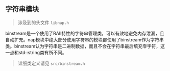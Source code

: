 ## 字符串模块

>  涉及到的头文件 `libnap.h`

binstream是一个使用了RAII特性的字符串管理类，可以有效地避免内存泄漏，且自动扩充。nap模块中绝大部分使用字符串的模块都使用了binstream作为字符串类。binstream认为字符串是二进制数据，而且不会在字符串最后填充零字符，这一点和std::string类有所不同。

> 详细类定义请见  `src/binstream.h`

<br/>
<br/>
<br/>